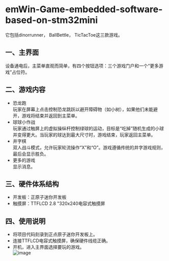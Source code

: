 # emWin-Game-embedded-software-based-on-stm32mini
它包括dinorrunner， BallBettle， TicTacToe这三款游戏。<br>
## 一、主界面<br>
设备通电后，主菜单直观而简单，有四个按钮选项：三个游戏门户和一个“更多游戏”占位符。<br>
## 二、游戏内容<br>
* 恐龙跑<br>
玩家在屏幕上点击控制恐龙跳跃以避开障碍物（如小树），如果他们未能避开，游戏将结束并返回到主菜单。<br>
* 球球小作战<br>
玩家通过触屏上的虚拟操纵杆控制绿球的运动，目标是“吃掉”随机生成的小球并变得更大。当玩家的球达到最大尺寸时，游戏结束，玩家返回主菜单。<br>
* 井字棋<br>
双人战斗模式，允许玩家轮流操作“X”和“O”。游戏遵循传统的井字游戏规则，最后会显示胜负。<br>
* 更多的游戏<br>
显示消息。<br>
## 三、硬件体系结构<br>
* 开发板：正原子迷你开发板<br>
* 触摸屏：TTFLCD 2.8 "320x240电容式触摸屏<br>
## 四、使用说明<br>
* 将项目代码刻录到正点原子迷你开发板上。<br>
* 连接TTFLCD电容式触摸屏，确保硬件线缆正确。<br>
* 开机，进入主界面选择要玩的游戏。<br>
![image](https://github.com/user-attachments/assets/3c65625c-8f9a-40a6-9b19-07c6d1c28807)<br>

